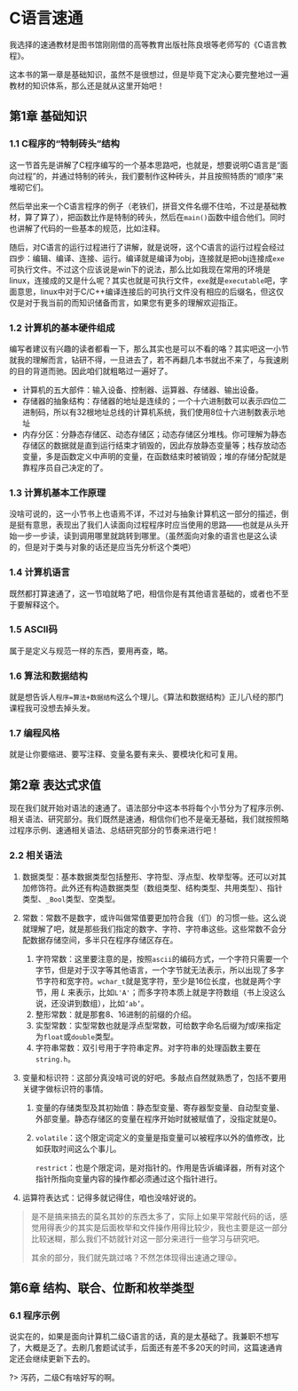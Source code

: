 # C语言速通

我选择的速通教材是图书馆刚刚借的高等教育出版社陈良垠等老师写的《C语言教程》。

这本书的第一章是基础知识，虽然不是很想过，但是毕竟下定决心要完整地过一遍教材的知识体系，那么还是就从这里开始吧！

## 第1章 基础知识

### 1.1 C程序的“特制砖头”结构

这一节首先是讲解了C程序编写的一个基本思路吧，也就是，想要说明C语言是“面向过程”的，并通过特制的砖头，我们要制作这种砖头，并且按照特质的“顺序”来堆砌它们。

然后举出来一个C语言程序的例子（老铁们，拼音文件名绷不住哈，不过是基础教材，算了算了），把函数比作是特制的砖头，然后在`main()`函数中组合他们。同时也讲解了代码的一些基本的规范，比如注释。

随后，对C语言的运行过程进行了讲解，就是说呀，这个C语言的运行过程会经过四步：编辑、编译、连接、运行。编译就是编译为obj，连接就是把obj连接成`exe`可执行文件。不过这个应该说是win下的说法，那么比如我现在常用的环境是linux，连接成的又是什么呢？其实也就是可执行文件，`exe`就是`executable`吧，字面意思，linux中对于C/C++编译连接后的可执行文件没有相应的后缀名，但这仅仅是对于我当前的而知识储备而言，如果您有更多的理解欢迎指正。

### 1.2 计算机的基本硬件组成

编写者建议有兴趣的读者都看一下，那么其实也是可以不看的咯？其实吧这一小节就我的理解而言，钻研不得，一旦进去了，若不再翻几本书就出不来了，与我速刷的目的背道而驰。因此咱们就粗略过一遍好了。

- 计算机的五大部件：输入设备、控制器、运算器、存储器、输出设备。
- 存储器的抽象结构：存储器的地址是连续的；一个十六进制数可以表示四位二进制码，所以有32根地址总线的计算机系统，我们使用8位十六进制数表示地址
- 内存分区：分静态存储区、动态存储区；动态存储区分堆栈。你可理解为静态存储区的数据就是直到运行结束才销毁的，因此存放静态变量等；栈存放动态变量，多是函数定义中声明的变量，在函数结束时被销毁；堆的存储分配就是靠程序员自己决定的了。

### 1.3 计算机基本工作原理

没啥可说的，这一小节书上也语焉不详，不过对与抽象计算机这一部分的描述，倒是挺有意思，表现出了我们人读面向过程程序时应当使用的思路——也就是从头开始一步一步读，读到调用哪里就跳转到哪里。（虽然面向对象的语言也是这么读的，但是对于类与对象的话还是应当先分析这个类吧）

### 1.4 计算机语言

既然都打算速通了，这一节咱就略了吧，相信你是有其他语言基础的，或者也不至于要解释这个。

### 1.5 ASCII码 

属于是定义与规范一样的东西，要用再查，略。

### 1.6 算法和数据结构

就是想告诉人`程序=算法+数据结构`这么个理儿。《算法和数据结构》正儿八经的那门课程我可没想去掉头发。

### 1.7 编程风格

就是让你要缩进、要写注释、变量名要有来头、要模块化和可复用。 

## 第2章 表达式求值

现在我们就开始对语法的速通了。语法部分中这本书将每个小节分为了程序示例、相关语法、研究部分。我们既然是速通，相信你们也不是毫无基础，我们就按照略过程序示例、速通相关语法、总结研究部分的节奏来进行吧！

### 2.2 相关语法

1. 数据类型：基本数据类型包括整形、字符型、浮点型、枚举型等。还可以对其加修饰符。此外还有构造数据类型（数组类型、结构类型、共用类型）、指针类型、`_Bool`类型、空类型。

2. 常数：常数不是数字，或许叫做常值要更加符合我（们）的习惯一些。这么说就理解了吧，就是那些我们指定的数字、字符、字符串这些。这些常数不会分配数据存储空间，多半只在程序存储区存在。

   1. 字符常数：这里要注意的是，按照`ascii`的编码方式，一个字符只需要一个字节，但是对于汉字等其他语言，一个字节就无法表示，所以出现了多字节字符和宽字符。`wchar_t`就是宽字符，至少是16位长度，也就是两个字节，用 $L$ 来表示，比如`L'A'`；而多字符本质上就是字符数组（书上没这么说，还没讲到数组），比如`‘ab’`。
   2. 整形常数：就是那套8、16进制的前缀的介绍。
   3. 实型常数：实型常数也就是浮点型常数，可给数字命名后缀为$f$或$l$来指定为`float`或`double`类型。
   4. 字符串常数：双引号用于字符串定界。对字符串的处理函数主要在`string.h`。

3. 变量和标识符：这部分真没啥可说的好吧。多敲点自然就熟悉了，包括不要用关键字做标识符的事情。

   1. 变量的存储类型及其初始值：静态型变量、寄存器型变量、自动型变量、外部变量。静态存储区的变量在程序开始时就被赋值了，没指定就是0。

   2. `volatile`：这个限定词定义的变量是指变量可以被程序以外的值修改，比如获取时间这么个事儿。

      `restrict`：也是个限定词，是对指针的。作用是告诉编译器，所有对这个指针所指向变量内容的操作都必须通过这个指针进行。

4. 运算符表达式：记得多就记得住，咱也没啥好说的。



> 是不是搞来搞去的莫名其妙的东西太多了，实际上如果平常敲代码的话，感觉用得表少的其实是后面枚举和文件操作用得比较少，我也主要是这一部分比较迷糊，那么我们不妨就针对这一部分来进行一些学习与研究吧。
>
> 其余的部分，我们就先跳过咯？不然怎体现得出速通之理😜。

## 第6章 结构、联合、位断和枚举类型

### 6.1 程序示例

说实在的，如果是面向计算机二级C语言的话，真的是太基础了。我兼职不想写了，大概是乏了。去刷几套题试试手，后面还有差不多20天的时间，这篇速通肯定还会继续更新下去的。

?> 泻药，二级C有啥好写的啊。 